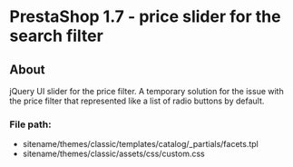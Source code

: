 # PrestaShop 1.7 - price slider for the search filter

## About
jQuery UI slider for the price filter.
A temporary solution for the issue with the price filter that represented like a list of radio buttons by default.

### File path:
* sitename/themes/classic/templates/catalog/_partials/facets.tpl
* sitename/themes/classic/assets/css/custom.css
